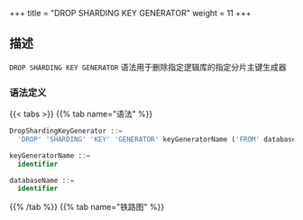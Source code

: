 +++
title = "DROP SHARDING KEY GENERATOR"
weight = 11
+++

## 描述

`DROP SHARDING KEY GENERATOR` 语法用于删除指定逻辑库的指定分片主键生成器

### 语法定义

{{< tabs >}}
{{% tab name="语法" %}}
```sql
DropShardingKeyGenerator ::=
  'DROP' 'SHARDING' 'KEY' 'GENERATOR' keyGeneratorName ('FROM' databaseName)?

keyGeneratorName ::=
  identifier

databaseName ::=
  identifier
```
{{% /tab %}}
{{% tab name="铁路图" %}}
<iframe frameborder="0" name="diagram" id="diagram" width="100%" height="100%"></iframe>
{{% /tab %}}
{{< /tabs >}}

### 补充说明

- 未指定 `databaseName` 时，默认是当前使用的 `DATABASE`。 如果也未使用 `DATABASE` 则会提示 `No database selected`。

### 示例

- 删除指定逻辑库的指定分片主键生成器

```sql
DROP SHARDING KEY GENERATOR t_order_snowflake FROM test1;
```

- 删除当前逻辑库的指定分片主键生成器

```sql
DROP SHARDING KEY GENERATOR t_order_snowflake;
```

### 保留字

`DROP`、`SHARDING`、`KEY`、`GENERATOR`、`FROM`

### 相关链接

- [保留字](/cn/reference/distsql/syntax/reserved-word/)